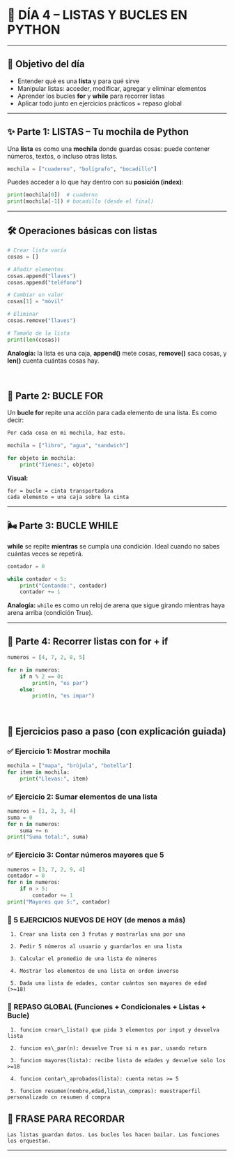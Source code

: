 # 🧠 DÍA 4 – LISTAS Y BUCLES EN PYTHON

---

## 🌟 Objetivo del día

* Entender qué es una **lista** y para qué sirve
* Manipular listas: acceder, modificar, agregar y eliminar elementos
* Aprender los bucles **for** y **while** para recorrer listas
* Aplicar todo junto en ejercicios prácticos + repaso global

---

## ✨ Parte 1: LISTAS – Tu mochila de Python

Una **lista** es como una **mochila** donde guardas cosas: puede contener números, textos, o incluso otras listas.

```python
mochila = ["cuaderno", "bolígrafo", "bocadillo"]
```

Puedes acceder a lo que hay dentro con su **posición (index)**:

```python
print(mochila[0])  # cuaderno
print(mochila[-1]) # bocadillo (desde el final)
```

---

## 🛠️ Operaciones básicas con listas

```python
# Crear lista vacía
cosas = []

# Añadir elementos
cosas.append("llaves")
cosas.append("teléfono")

# Cambiar un valor
cosas[1] = "móvil"

# Eliminar
cosas.remove("llaves")

# Tamaño de la lista
print(len(cosas))
```

**Analogía:** la lista es una caja, **append()** mete cosas, **remove()** saca cosas, y **len()** cuenta cuántas cosas hay.

&nbsp;
&nbsp;
&nbsp;
&nbsp;
&nbsp;
&nbsp;
&nbsp;
&nbsp;
&nbsp;
&nbsp;
&nbsp;
&nbsp;

## 🔄 Parte 2: BUCLE FOR

Un **bucle for** repite una acción para cada elemento de una lista. Es como decir:

 ```python
 Por cada cosa en mi mochila, haz esto.
 ```

```python
mochila = ["libro", "agua", "sandwich"]

for objeto in mochila:
    print("Tienes:", objeto)
```

**Visual:**

```text
for = bucle = cinta transportadora
cada elemento = una caja sobre la cinta
```

---

## 🌬️ Parte 3: BUCLE WHILE

**while** se repite **mientras** se cumpla una condición. Ideal cuando no sabes cuántas veces se repetirá.

```python
contador = 0

while contador < 5:
    print("Contando:", contador)
    contador += 1
```

**Analogía:** `while` es como un reloj de arena que sigue girando mientras haya arena arriba (condición True).

---

## 🔎 Parte 4: Recorrer listas con for + if

```python
numeros = [4, 7, 2, 8, 5]

for n in numeros:
    if n % 2 == 0:
        print(n, "es par")
    else:
        print(n, "es impar")
```

&nbsp;
&nbsp;
&nbsp;
&nbsp;
&nbsp;
&nbsp;
&nbsp;
&nbsp;
&nbsp;
&nbsp;
&nbsp;
&nbsp;


## 🔹 Ejercicios paso a paso (con explicación guiada)

### ✅ Ejercicio 1: Mostrar mochila

```python
mochila = ["mapa", "brújula", "botella"]
for item in mochila:
    print("Llevas:", item)
```






### ✅ Ejercicio 2: Sumar elementos de una lista

```python
numeros = [1, 2, 3, 4]
suma = 0
for n in numeros:
    suma += n
print("Suma total:", suma)
```

### ✅ Ejercicio 3: Contar números mayores que 5

```python
numeros = [3, 7, 2, 9, 4]
contador = 0
for n in numeros:
    if n > 5:
        contador += 1
print("Mayores que 5:", contador)
```


### 🔢 5 EJERCICIOS NUEVOS DE HOY (de menos a más)
```
 1. Crear una lista con 3 frutas y mostrarlas una por una

 2. Pedir 5 números al usuario y guardarlos en una lista

 3. Calcular el promedio de una lista de números

 4. Mostrar los elementos de una lista en orden inverso

 5. Dada una lista de edades, contar cuántos son mayores de edad (>=18)
```

### 🔄 REPASO GLOBAL (Funciones + Condicionales + Listas + Bucle)

```
 1. funcion crear\_lista() que pida 3 elementos por input y devuelva lista

 2. funcion es\_par(n): devuelve True si n es par, usando return

 3. funcion mayores(lista): recibe lista de edades y devuelve solo los >=18

 4. funcion contar\_aprobados(lista): cuenta notas >= 5

 5. funcion resumen(nombre,edad,lista\_compras): muestraperfil personalizado cn resumen d compra
```

## 🔹 FRASE PARA RECORDAR

`Las listas guardan datos. Los bucles los hacen bailar. Las funciones los orquestan.`

---
